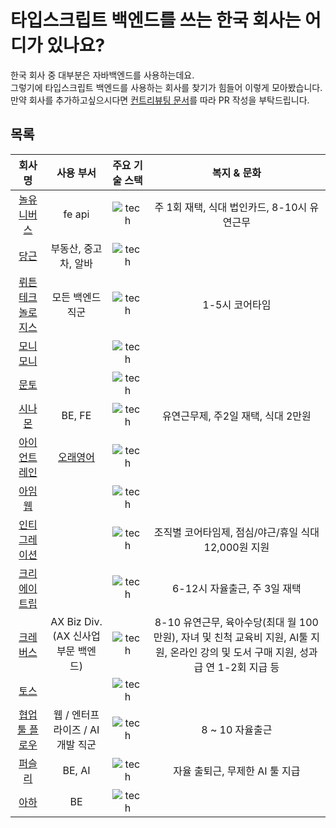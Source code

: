 # 타입스크립트 백엔드를 쓰는 한국 회사는 어디가 있나요?

한국 회사 중 대부분은 자바백엔드를 사용하는데요.  
그렇기에 타입스크립트 백엔드를 사용하는 회사를 찾기가 힘들어 이렇게 모아봤습니다.  
만약 회사를 추가하고싶으시다면 [컨트리뷰팅 문서](./CONTRIBUTING.md)를 따라 PR 작성을 부탁드립니다.

## 목록


|                                               회사명                                                |                   사용 부서                    |                                   주요 기술 스택                                   |                 복지 & 문화                 |
| :-------------------------------------------------------------------------------------------------: | :--------------------------------------------: | :--------------------------------------------------------------------------------: | :-----------------------------------------: |
|                               [놀유니버스](https://nol-universe.com/)                               |                     fe api                     |         ![tech](https://skillicons.dev/icons?i=ts,nodejs,nest&theme=light)         | 주 1회 재택, 식대 법인카드, 8-10시 유연근무 |
|                               [당근](https://about.daangn.com/jobs/)                                |              부동산, 중고차, 알바              |       ![tech](https://skillicons.dev/icons?i=ts,nodejs,express&theme=light)        |                                             |
|                  [뤼튼테크놀로지스](https://wrtn.career.greetinghr.com/en/career)                   |                모든 백엔드 직군                |    ![tech](https://skillicons.dev/icons?i=ts,express,nestjs,mongo&theme=light)     |               1-5시 코어타임                |
|              [모니모니](https://www.monymony.co/d88775ef-388d-417c-9cd4-3510bd2e8133)               |                                                |       ![tech](https://skillicons.dev/icons?i=ts,nodejs,graphql&theme=light)        |                                             |
|                          [문토](https://people.munto.kr/nodejs-developer)                           |                                                |    ![tech](https://skillicons.dev/icons?i=ts,nodejs,nestjs,prisma&theme=light)     |                                             |
|            [시나몬](https://cinamoncareers.ninehire.site/)               | BE, FE | ![tech](https://skillicons.dev/icons?i=ts,nestjs,mongo,nextjs&theme=light) | 유연근무제, 주2일 재택, 식대 2만원 |
|                            [아이언트레인](https://blog.irontrain.co.kr/)                            | [오래영어](https://www.longedu.co.kr/default/) |           ![tech](https://skillicons.dev/icons?i=ts,express&theme=light)           |                                             |
|                                 [아임웹](https://recruit.imweb.me)                                  |                                                |         ![tech](https://skillicons.dev/icons?i=ts,nodejs,nest&theme=light)         |                                             |
| [인티그레이션](https://medistream.career.greetinghr.com/ko/career#d160b0f9-da73-4881-8e1a-868e24f153f7) |                                            | ![tech](https://skillicons.dev/icons?i=ts,nodejs&theme=light)         |         조직별 코어타임제, 점심/야근/휴일 식대 12,000원 지원         |
| [크리에이트립](https://creatrip.career.greetinghr.com/ko/home#f091e1dc-28de-4dd3-8a2f-0c2ef9d6ffe2) |                                                | ![tech](https://skillicons.dev/icons?i=ts,nodejs,nestjs,graphql,mongo&theme=light) |        6-12시 자율출근, 주 3일 재택         |
|                  [크레버스](https://www.jobkorea.co.kr/Recruit/Co_Read/C/38612178)                  |   AX Biz Div. (AX 신사업 부문 백엔드)  |        ![tech](https://skillicons.dev/icons?i=ts,nodejs,nestjs,prisma,redis,mongo&theme=light)        | 8-10 유연근무, 육아수당(최대 월 100만원), 자녀 및  친척 교육비 지원, AI툴 지원, 온라인 강의 및 도서 구매 지원, 성과급 연 1-2회 지급 등                                  |
|                                 [토스](https://toss.im/career/jobs)                                 |                                                |           ![tech](https://skillicons.dev/icons?i=ts,nodejs&theme=light)            |                                             |
|                 [협업툴 플로우](https://flow.team/kr/recruit?detail=web-developer)                  |        웹 / 엔터프라이즈 / AI 개발 직군        |     ![tech](https://skillicons.dev/icons?i=ts,nodejs,express,nest&theme=light)      | 8 ~ 10 자율출근 |
|                 [퍼슬리](https://slashpage.com/persly)                  |       BE, AI        |     ![tech](https://skillicons.dev/icons?i=ts,nodejs,express,supabase,prisma&theme=light)      | 자율 출퇴근, 무제한 AI 툴 지급 |
| [아하](https://www.wanted.co.kr/wd/263476) | BE | ![tech](https://skillicons.dev/icons?i=ts,nodejs,nestjs&theme=light) | |
